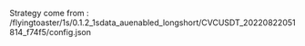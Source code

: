 Strategy come from : /flyingtoaster/1s/0.1.2_1sdata_auenabled_longshort/CVCUSDT_20220822051814_f74f5/config.json